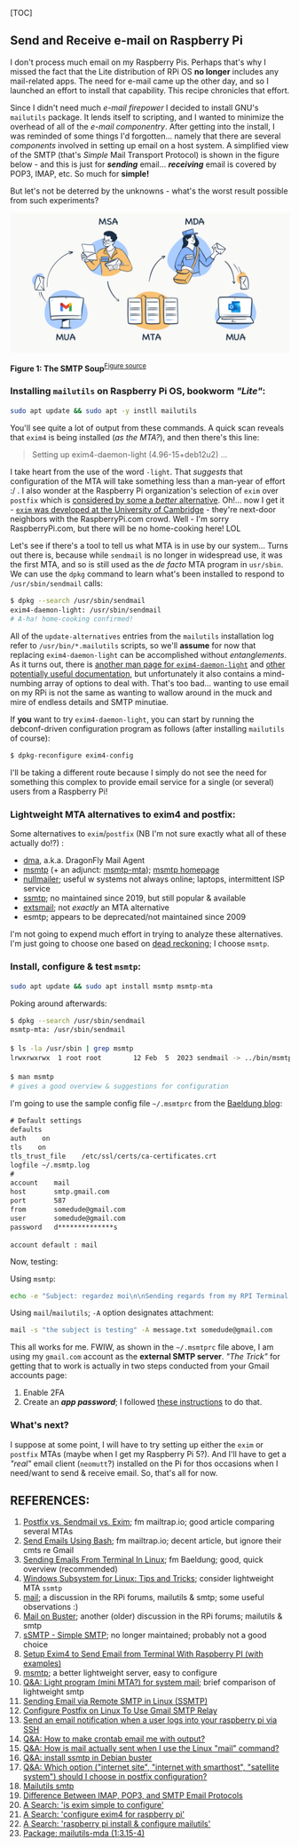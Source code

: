 [TOC]

## Send and Receive e-mail on Raspberry Pi

I don't process much email on my Raspberry Pis. Perhaps that's why I missed the fact that the Lite distribution of RPi OS **no longer** includes any mail-related apps. The need for e-mail came up the other day, and so I launched an effort to install that capability. This recipe chronicles that effort. 

Since I didn't need much *e-mail firepower* I decided to install GNU's `mailutils` package. It lends itself to scripting, and I wanted to minimize the overhead of all of the *e-mail componentry*. After getting into the install, I was reminded of some things I'd forgotten... namely that there are several *components* involved in setting up email on a host system. A simplified view of the SMTP (that's *Simple* Mail Transport Protocol) is shown in the figure below - and this is just for ***sending*** email...  ***receiving*** email is covered by POP3, IMAP, etc. So much for **simple!** 

But let's not be deterred by the unknowns - what's the worst result possible from such experiments? 

<img src="pix/How-Emails-Are-Sent-via-SMTP.png" alt="The SMTP Soup">

**Figure 1: The SMTP Soup**<sup>[Figure source](https://mailtrap.io/blog/imap-vs-pop3-vs-smtp-email-protocols/)</sup> 



### Installing `mailutils` on Raspberry Pi OS, bookworm *"Lite"*:

```bash
sudo apt update && sudo apt -y instll mailutils
```

You'll see quite a lot of output from these commands. A quick scan reveals that `exim4` is being installed (*as the MTA?*), and then there's this line:

> Setting up exim4-daemon-light (4.96-15+deb12u2) ...

I take heart from the use of the word `-light`. That *suggests* that configuration of the MTA will take something less than a man-year of effort :/  .   I also wonder at the Raspberry Pi organization's selection of `exim` over `postfix` which is [considered by some a *better* alternative](https://mailtrap.io/blog/postfix-sendmail-exim/). Oh!... now I get it - [`exim` was developed at the University of Cambridge](https://manpages.debian.org/bullseye/exim4-daemon-light/exim4.8.en.html) - they're next-door neighbors with the RaspberryPi.com crowd. Well - I'm sorry RaspberryPi.com, but there will be no home-cooking here!  LOL 

Let's see if there's a tool to tell us what MTA is in use by our system... Turns out there is, because while `sendmail` is no longer in widespread use, it was the first MTA, and so is still used as the *de facto* MTA program in `usr/sbin`. We can use the `dpkg` command to learn what's been installed to respond to `/usr/sbin/sendmail` calls: 

```bash
$ dpkg --search /usr/sbin/sendmail
exim4-daemon-light: /usr/sbin/sendmail
# A-ha! home-cooking confirmed! 
```

All of the `update-alternatives` entries from the `mailutils` installation log refer to `/usr/bin/*.mailutils` scripts, so we'll **assume** for now that replacing `exim4-daemon-light` can be accomplished without *entanglements*. As it turns out, there is [another man page for  `exim4-daemon-light`](https://manpages.debian.org/bullseye/exim4-daemon-light/exim4.8.en.html) and [other potentially useful documentation](https://www.chiark.greenend.org.uk/doc/exim4/README.Debian.html), but unfortunately it also contains a mind-numbing array of options to deal with. That's too bad... wanting to use email on my RPi is not the same as wanting to wallow around in the muck and mire of endless details and SMTP minutiae. 

If **you** want to try `exim4-daemon-light`, you can start by running the debconf-driven configuration program as follows (after installing `mailutils` of course): 

```bash
$ dpkg-reconfigure exim4-config
```

I'll be taking a different route because I simply do not see the need for something this complex to provide email service for a single (or several) users from a Raspberry Pi! 



### Lightweight MTA alternatives to exim4 and postfix:

Some alternatives to `exim`/`postfix` (NB I'm not sure exactly what all of these actually do!?) :

- [dma](https://github.com/corecode/dma), a.k.a. DragonFly Mail Agent
- [msmtp](https://wiki.debian.org/msmtp) (+ an adjunct: [msmtp-mta](https://packages.debian.org/bookworm/msmtp-mta)); [msmtp homepage](https://marlam.de/msmtp/news/)  
- [nullmailer](https://wiki.debian.org/nullmailer); useful w systems not always online; laptops, intermittent ISP service 
- [ssmtp](https://packages.debian.org/bookworm/ssmtp); no maintained since 2019, but still popular & available 
- [extsmail](https://tratt.net/laurie/src/extsmail/); not *exactly* an MTA alternative
- esmtp; appears to be deprecated/not maintained since 2009

I'm not going to expend much effort in trying to analyze these alternatives. I'm just going to choose one based on [dead reckoning](https://en.wikipedia.org/wiki/Dead_reckoning); I choose `msmtp`.  

### Install, configure & test `msmtp`:

```bash
sudo apt update && sudo apt install msmtp msmtp-mta
```

Poking around afterwards: 

```bash
$ dpkg --search /usr/sbin/sendmail
msmtp-mta: /usr/sbin/sendmail

$ ls -la /usr/sbin | grep msmtp
lrwxrwxrwx  1 root root        12 Feb  5  2023 sendmail -> ../bin/msmtp 

$ man msmtp
# gives a good overview & suggestions for configuration
```

I'm going to use the sample config file `~/.msmtprc` from the [Baeldung blog](https://www.baeldung.com/linux/send-emails-from-terminal): 

``` 
# Default settings
defaults
auth    on
tls    on
tls_trust_file    /etc/ssl/certs/ca-certificates.crt
logfile ~/.msmtp.log
#
account    mail
host       smtp.gmail.com
port       587
from       somedude@gmail.com
user       somedude@gmail.com
password   d**************s

account default : mail
```

Now, testing: 

Using `msmtp`: 

```bash
echo -e "Subject: regardez moi\n\nSending regards from my RPI Terminal." | msmtp -a mail somedude@gmail.com
```

Using `mail`/`mailutils`; `-A` option designates attachment: 

```bash
mail -s "the subject is testing" -A message.txt somedude@gmail.com
```

This all works for me. FWIW, as shown in the `~/.msmtprc` file above, I am using my `gmail.com` account as the **external SMTP server**. *"The Trick"* for getting that to work is actually in two steps conducted from your Gmail accounts page: 

1. Enable 2FA 
2. Create an ***app password***; I followed [these instructions](https://aycd.io/blog/How-Setup-IMAP-2FA-App-Passwords-Gmail-Accounts) to do that.



### What's next? 

I suppose at some point, I will have to try setting up either the `exim` or `postfix` MTAs (maybe when I get my Raspberry Pi 5?). And I'll have to get a *"real"* email client (`neomutt`?) installed on the Pi for thos occasions when I need/want to send & receive email. So, that's all for now.



## REFERENCES: 

1. [Postfix vs. Sendmail vs. Exim](https://mailtrap.io/blog/postfix-sendmail-exim/); fm mailtrap.io; good article comparing several MTAs  
2. [Send Emails Using Bash](https://mailtrap.io/blog/bash-send-email/); fm mailtrap.io; decent article, but  ignore their cmts re Gmail
3. [Sending Emails From Terminal In Linux](https://www.baeldung.com/linux/send-emails-from-terminal); fm Baeldung; good, quick overview (recommended)
4. [Windows Subsystem for Linux: Tips and Tricks](https://medium.com/@mrsdrjim/windows-subsystem-for-linux-52dbf7d0052d); consider lightweight MTA `ssmtp` 
5. [mail](https://forums.raspberrypi.com/viewtopic.php?t=284760#p1723503); a discussion in the RPi forums, mailutils & smtp; some useful observations :) 
6. [Mail on Buster](https://forums.raspberrypi.com/viewtopic.php?f=28&t=244147#p1488916); another (older) discussion in the RPi forums; mailutils & smtp
7. [sSMTP - Simple SMTP](https://wiki.debian.org/sSMTP); no longer maintained; probably not a good choice
8. [Setup Exim4 to Send Email from Terminal With Raspberry PI (with examples)](https://peppe8o.com/setup-exim4-to-send-email-from-terminal-with-raspberry-pi-with-examples/) 
9. [msmtp](https://wiki.debian.org/msmtp); a better lightweight server, easy to configure 
10. [Q&A: Light  program (mini MTA?) for system mail](https://unix.stackexchange.com/questions/756861/light-program-mini-mta-for-system-mail-only-sending-relay-via-external-serve); brief comparison of lightweight smtp  
11. [Sending Email via Remote SMTP in Linux (SSMTP)](https://tecadmin.net/send-email-smtp-server-linux-command-line-ssmtp/) 
12. [Configure Postfix on Linux To Use Gmail SMTP Relay](https://computingforgeeks.com/configure-postfix-to-relay-emails-using-gmail-smtp/) 
13. [Send an email notification when a user logs into your raspberry pi via SSH](https://medium.com/@s0hax/send-an-email-notification-when-a-user-logs-into-your-raspberry-pi-via-ssh-487bfbeb8877) 
14. [Q&A: How to make crontab email me with output?](https://askubuntu.com/questions/536766/how-to-make-crontab-email-me-with-output) 
15. [Q&A: How is mail actually sent when I use the Linux "mail" command?](https://superuser.com/questions/384499/how-is-mail-actually-sent-when-i-use-the-linux-mail-command) 
16. [Q&A: install ssmtp in Debian buster](https://unix.stackexchange.com/questions/525235/install-ssmtp-in-debian-buster) 
17. [Q&A: Which option ("internet site", "internet with smarthost", "satellite system") should I choose in postfix configuration?](https://askubuntu.com/questions/1331555/which-option-internet-site-internet-with-smarthost-satellite-system-sh) 
18. [Mailutils smtp](https://mailutils.org/wiki/Mailutils_smtp) 
19. [Difference Between IMAP, POP3, and SMTP Email Protocols](https://mailtrap.io/blog/imap-vs-pop3-vs-smtp-email-protocols/) 
20. [A Search: 'is exim simple to configure'](https://duckduckgo.com/?q=is+exim+simple+to+configure&t=newext&atb=v369-1&ia=web) 
21. [A Search: 'configure exim4 for raspberry pi'](https://duckduckgo.com/?q=configure+exim4+for+raspberry+pi&t=newext&atb=v369-1&ia=web) 
22. [A Search: 'raspberry pi install & configure mailutils'](https://duckduckgo.com/?q=raspberry+pi+install+%26+configure+mailutils&t=newext&atb=v369-1&ia=web) 
23. [Package: mailutils-mda (1:3.15-4)](https://packages.debian.org/bookworm/mailutils-mda) 
